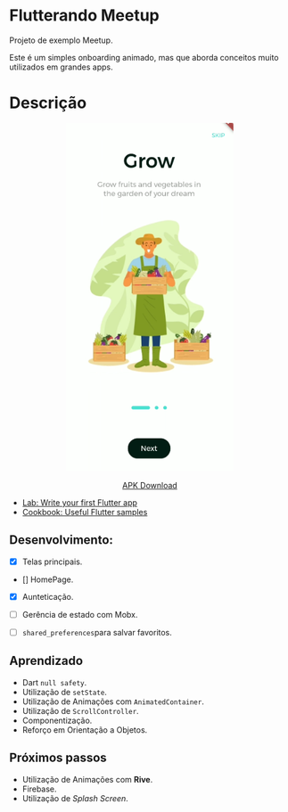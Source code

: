 # Flutterando Meetup

Projeto de exemplo Meetup.

Este é um simples onboarding animado, mas que aborda conceitos muito utilizados em grandes apps.

# Descrição
 
<p align="center">
 <img  width="300" height="625" src="assets/to_readme/1.png">
<p/>
 
<p align="center">
 <a href="https://flutter.dev/docs/get-started/codelab">APK Download</a>
<p/>

- [Lab: Write your first Flutter app](https://flutter.dev/docs/get-started/codelab)
- [Cookbook: Useful Flutter samples](https://flutter.dev/docs/cookbook)


 ## Desenvolvimento:
 - [x] Telas principais.
 - [] HomePage.
 - [x] Aunteticação.
 - [ ] Gerência de estado com Mobx.
 - [ ] `shared_preferences`para salvar favoritos.

 
 ## Aprendizado
* Dart `null safety`. 
* Utilização de `setState`.
* Utilização de Animações com `AnimatedContainer`.
* Utilização de `ScrollController`.
* Componentização.
* Reforço em Orientação a Objetos.

 ## Próximos passos
* Utilização de Animações com **Rive**.
* Firebase.
* Utilização de *Splash Screen*.
